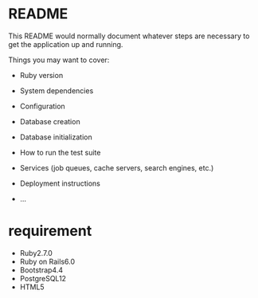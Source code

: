 # README

This README would normally document whatever steps are necessary to get the
application up and running.

Things you may want to cover:

* Ruby version

* System dependencies

* Configuration

* Database creation

* Database initialization

* How to run the test suite

* Services (job queues, cache servers, search engines, etc.)

* Deployment instructions

* ...

# requirement
 * Ruby2.7.0
 * Ruby on Rails6.0
 * Bootstrap4.4
 * PostgreSQL12
 * HTML5
